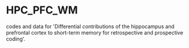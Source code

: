 # HPC_PFC_WM
codes and data for 'Differential contributions of the hippocampus and prefrontal cortex to short-term memory for retrospective and prospective coding‘. 
